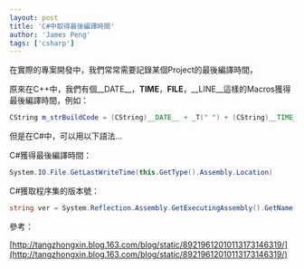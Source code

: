 ```yaml
---
layout: post
title: 'C#中取得最後編譯時間'
author: 'James Peng'
tags: ['csharp']
---
```



在實際的專案開發中，我們常常需要記錄某個Project的最後編譯時間，

原來在C++中，我們有個__DATE__，__TIME__，__FILE__，__LINE__這樣的Macros獲得最後編譯時間，例如：

~~~cpp
CString m_strBuildCode = (CString)__DATE__ + _T(" ") + (CString)__TIME__;
~~~

但是在C#中，可以用以下語法...

C#獲得最後編譯時間：

~~~csharp
System.IO.File.GetLastWriteTime(this.GetType().Assembly.Location)
~~~


C#獲取程序集的版本號：

~~~csharp
string ver = System.Reflection.Assembly.GetExecutingAssembly().GetName().Version.ToString();
~~~


參考：

[http://tangzhongxin.blog.163.com/blog/static/89219612010113173146319/](http://tangzhongxin.blog.163.com/blog/static/89219612010113173146319/)